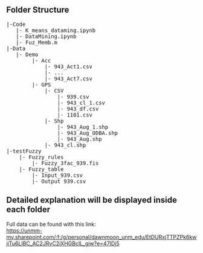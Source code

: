 ## Folder Structure
<pre>
|-Code
   |- K_means_dataming.ipynb
   |- DataMining.ipynb
   |- Fuz_Memb.m
|-Data
   |- Demo
        |- Acc
            |- 943_Act1.csv
            |- ...
            |- 943_Act7.csv
        |- GPS
            |- CSV
                |- 939.csv
                |- 943_cl_1.csv
                |- 943_df.csv
                |- 1101.csv
            |- Shp
                |- 943_Aug_1.shp
                |- 943_Aug_ODBA.shp
                |- 943_Aug.shp
            |- 943_cl.shp
|-testFuzzy
    |- Fuzzy_rules
        |- Fuzzy_3fac_939.fis
    |- Fuzzy_table
        |- Input_939.csv
        |- Output_939.csv
</pre>
## Detailed explanation will be displayed inside each folder
Full data can be found with this link: <br>
https://unmm-my.sharepoint.com/:f:/g/personal/dawnmoon_unm_edu/EtDURxjTTPZPk6kwjiTu6LIBC_AC2JRvC2iXHGBclL_gjw?e=47IDj5 

